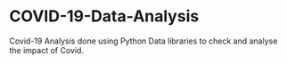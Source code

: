 # COVID-19-Data-Analysis
Covid-19 Analysis done using Python Data libraries to check and analyse the impact of Covid.
